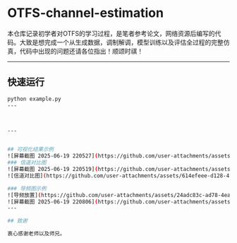 # OTFS-channel-estimation
本仓库记录初学者对OTFS的学习过程，是笔者参考论文，网络资源后编写的代码。大致是想完成一个从生成数据，调制解调，模型训练以及评估全过程的完整仿真，代码中出现的问题还请各位指出！顺颂时祺！

---
## 快速运行
```bash
python example.py
---



---


## 可视化结果示例
![屏幕截图 2025-06-19 220527](https://github.com/user-attachments/assets/614efeee-d128-4b50-a246-8c31dd1bfe1b)
### 信道对比图
![屏幕截图 2025-06-19 220519](https://github.com/user-attachments/assets/af0648f5-5496-46f0-a79d-4e0c2b68bca7)
![信道对比图](https://github.com/user-attachments/assets/614efeee-d128-4b50-a246-8c31dd1bfe1b)

### 导频图示例
![导频放置](https://github.com/user-attachments/assets/24adc83c-ad78-4eae-9993-74cfe7370482)
![屏幕截图 2025-06-19 220806](https://github.com/user-attachments/assets/24adc83c-ad78-4eae-9993-74cfe7370482)
---

## 致谢

衷心感谢老师以及师兄。
